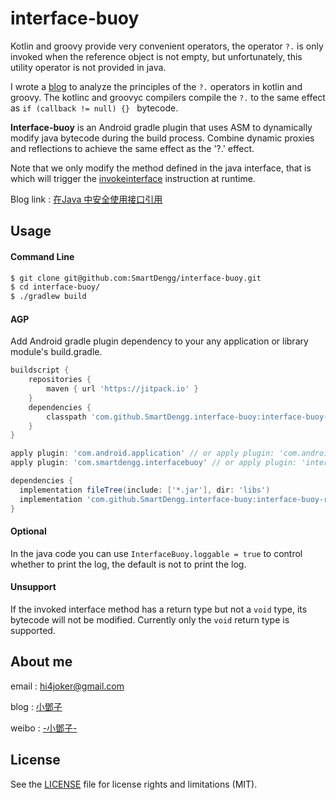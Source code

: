 # interface-buoy

Kotlin and groovy provide very convenient operators, the operator `?.` is only invoked when the reference object is not empty, but unfortunately, this utility operator is not provided in java.

I wrote a [blog]() to analyze the principles of the `?.` operators in kotlin and groovy. The kotlinc and groovyc compilers compile the `?.` to the same effect as `if (callback != null) {} ` bytecode.

**Interface-buoy** is an Android gradle plugin that uses ASM to dynamically modify java bytecode during the build process. Combine dynamic proxies and reflections to achieve the same effect as the '?.' effect.

Note that we only modify the method defined in the java interface, that is which will trigger the [invokeinterface](https://cs.au.dk/~mis/dOvs/jvmspec/ref--32.html) instruction at runtime.


Blog link : [在Java 中安全使用接口引用]()

## Usage

#### Command Line

```bash
$ git clone git@github.com:SmartDengg/interface-buoy.git
$ cd interface-buoy/
$ ./gradlew build
```


#### AGP

Add Android gradle plugin dependency to your any application or library module's build.gradle.


```groovy
buildscript {
    repositories {
        maven { url 'https://jitpack.io' }
    }
    dependencies {
        classpath 'com.github.SmartDengg.interface-buoy:interface-buoy-gradle:1.0.0'
    }
}

apply plugin: 'com.android.application' // or apply plugin: 'com.android.library'
apply plugin: 'com.smartdengg.interfacebuoy' // or apply plugin: 'interfacebuoy'

dependencies {
  implementation fileTree(include: ['*.jar'], dir: 'libs')
  implementation 'com.github.SmartDengg.interface-buoy:interface-buoy-runtime:1.0.0'
}

```

#### Optional

In the java code you can use `InterfaceBuoy.loggable = true` to control whether to print the log, the default is not to print the log.


#### Unsupport

If the invoked interface method has a return type but not a `void` type, its bytecode will not be modified. Currently only the `void` return type is supported.


## About me

email : hi4joker@gmail.com

blog  : [小鄧子](https://www.jianshu.com/u/df40282480b4)

weibo : [-小鄧子-](https://weibo.com/5367097592/profile?topnav=1&wvr=6)


## License

See the [LICENSE](LICENSE) file for license rights and limitations (MIT).